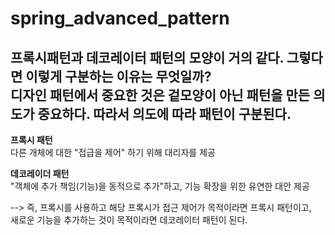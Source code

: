 # spring_advanced_pattern

프록시패턴과 데코레이터 패턴의 모양이 거의 같다. 그렇다면 이렇게 구분하는 이유는 무엇일까?<br>
디자인 패턴에서 중요한 것은 겉모양이 아닌 패턴을 만든 의도가 중요하다. 따라서 의도에 따라 패턴이 구분된다.<br>
---
<strong>프록시 패턴</strong><br>
다른 개체에 대한 "접급을 제어" 하기 위해 대리자를 제공 <br>

<strong>데코레이더 패턴</strong><br>
"객체에 추가 책임(기능)을 동적으로 추가"하고, 기능 확장을 위한 유연한 대안 제공

--> 즉, 프록시를 사용하고 해당 프록시가 접근 제어가 목적이라면 프록시 패턴이고, <br>
새로운 기능을 추가하는 것이 목적이라면 데코레이터 패턴이 된다.

